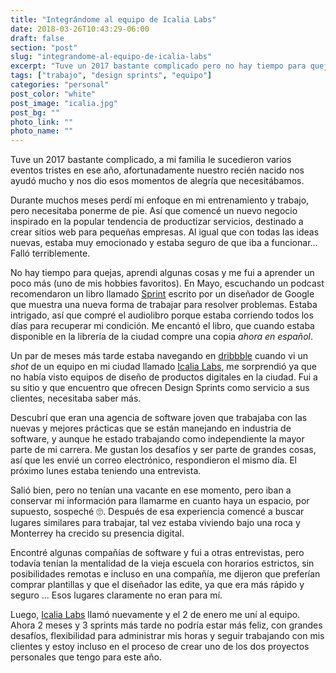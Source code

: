 ```yaml
---
title: "Integrándome al equipo de Icalia Labs"
date: 2018-03-26T10:43:29-06:00
draft: false
section: "post"
slug: "integrandome-al-equipo-de-icalia-labs"
excerpt: "Tuve un 2017 bastante complicado pero no hay tiempo para quejarse, aprendi algunas cosas y me fui a aprender un poco más. En Mayo, escuchando un podcast recomendaron un libro llamado Sprint, escrito por un diseñador de Google que muestra una nueva forma de trabajar para resolver problemas."
tags: ["trabajo", "design sprints", "equipo"]
categories: "personal"
post_color: "white"
post_image: "icalia.jpg"
post_bg: ""
photo_link: ""
photo_name: ""
---
```

Tuve un 2017 bastante complicado, a mi familia le sucedieron varios eventos tristes en ese año, afortunadamente nuestro recién nacido nos ayudó mucho y nos dio esos momentos de alegría que necesitábamos.

Durante muchos meses perdí mi enfoque en mi entrenamiento y trabajo, pero necesitaba ponerme de pie. Así que comencé un nuevo negocio inspirado en la popular tendencia de productizar servicios, destinado a crear sitios web para pequeñas empresas. Al igual que con todas las ideas nuevas, estaba muy emocionado y estaba seguro de que iba a funcionar... Falló terriblemente.

No hay tiempo para quejas, aprendi algunas cosas y me fui a aprender un poco más (uno de mis hobbies favoritos). En Mayo, escuchando un podcast recomendaron un libro llamado [Sprint](http://www.gv.com/sprint/) escrito por un diseñador de Google que muestra una nueva forma de trabajar para resolver problemas. Estaba intrigado, así que compré el audiolibro porque estaba corriendo todos los días para recuperar mi condición. Me encantó el libro, que cuando estaba disponible en la librería de la ciudad compre una copia _ahora en español_.

Un par de meses más tarde estaba navegando en [dribbble](http://dribbble.com) cuando vi un _shot_ de un equipo en mi ciudad llamado [Icalia Labs](http://icalialabs.com), me sorprendió ya que no había visto equipos de diseño de productos digitales en la ciudad. Fui a su sitio y que encuentro que ofrecen Design Sprints como servicio a sus clientes, necesitaba saber más.

Descubrí que eran una agencia de software joven que trabajaba con las nuevas y mejores prácticas que se están manejando en industria de software, y aunque he estado trabajando como independiente la mayor parte de mi carrera. Me gustan los desafíos y ser parte de grandes cosas, así que les envié un correo electrónico, respondieron el mismo día. El próximo lunes estaba teniendo una entrevista.

Salió bien, pero no tenían una vacante en ese momento, pero iban a conservar mi información para llamarme en cuanto haya un espacio, por supuesto, sospeché 🙄. Después de esa experiencia comencé a buscar lugares similares para trabajar, tal vez estaba viviendo bajo una roca y Monterrey ha crecido su presencia digital.

Encontré algunas compañías de software y fui a otras entrevistas, pero todavía tenían la mentalidad de la vieja escuela con horarios estrictos, sin posibilidades remotas e incluso en una compañía, me dijeron que preferían comprar plantillas y que el diseñador las edite, ya que era más rápido y seguro ... Esos lugares claramente no eran para mí.

Luego, [Icalia Labs](http://icalialabs.com) llamó nuevamente y el 2 de enero me uní al equipo. Ahora 2 meses y 3 sprints más tarde no podría estar más feliz, con grandes desafíos, flexibilidad para administrar mis horas y seguir trabajando con mis clientes y estoy incluso en el proceso de crear uno de los dos proyectos personales que tengo para este año.
